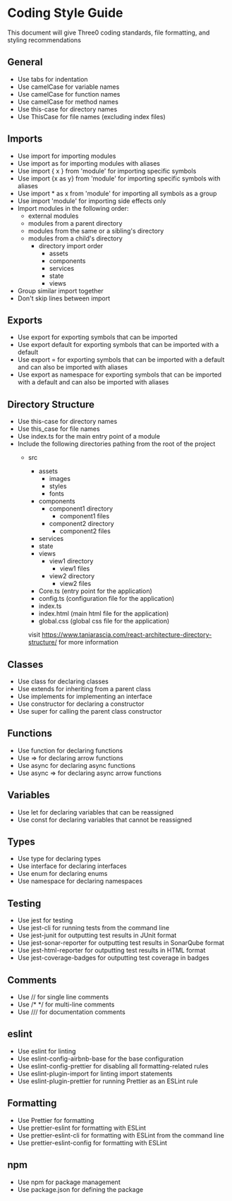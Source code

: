 Coding Style Guide
==================
This document will give Three0 coding standards, file formatting, and styling recommendations

## General
- Use tabs for indentation
- Use camelCase for variable names
- Use camelCase for function names
- Use camelCase for method names
- Use this-case for directory names
- Use ThisCase for file names (excluding index files)

## Imports
- Use import for importing modules
- Use import as for importing modules with aliases
- Use import { x } from 'module' for importing specific symbols
- Use import {x as y} from 'module' for importing specific symbols with aliases
- Use import * as x from 'module' for importing all symbols as a group
- Use import 'module' for importing side effects only
- Import modules in the following order:
  - external modules
  - modules from a parent directory
  - modules from the same or a sibling's directory
  - modules from a child's directory
    - directory import order
      - assets
      - components
      - services
      - state
      - views
- Group similar import together
- Don't skip lines between import

## Exports
- Use export for exporting symbols that can be imported
- Use export default for exporting symbols that can be imported with a default
- Use export = for exporting symbols that can be imported with a default and can also be imported with aliases
- Use export as namespace for exporting symbols that can be imported with a default and can also be imported with aliases

## Directory Structure
- Use this-case for directory names
- Use this_case for file names
- Use index.ts for the main entry point of a module
- Include the following directories pathing from the root of the project
  - src
    - assets
      - images
      - styles
      - fonts
    - components
      - component1 directory
        - component1 files
      - component2 directory
        - component2 files
    - services
    - state
    - views
      - view1 directory
        - view1 files
      - view2 directory
        - view2 files
    - Core.ts (entry point for the application)
    - config.ts (configuration file for the application)
    - index.ts 
    - index.html (main html file for the application)
    - global.css (global css file for the application)

    visit https://www.taniarascia.com/react-architecture-directory-structure/ for more information

## Classes
- Use class for declaring classes
- Use extends for inheriting from a parent class
- Use implements for implementing an interface
- Use constructor for declaring a constructor
- Use super for calling the parent class constructor

## Functions
- Use function for declaring functions
- Use => for declaring arrow functions
- Use async for declaring async functions
- Use async => for declaring async arrow functions

## Variables
- Use let for declaring variables that can be reassigned
- Use const for declaring variables that cannot be reassigned

## Types
- Use type for declaring types
- Use interface for declaring interfaces
- Use enum for declaring enums
- Use namespace for declaring namespaces

## Testing
- Use jest for testing
- Use jest-cli for running tests from the command line
- Use jest-junit for outputting test results in JUnit format
- Use jest-sonar-reporter for outputting test results in SonarQube format
- Use jest-html-reporter for outputting test results in HTML format
- Use jest-coverage-badges for outputting test coverage in badges
    
## Comments
- Use // for single line comments
- Use /* */ for multi-line comments
- Use /// for documentation comments

## eslint
- Use eslint for linting
- Use eslint-config-airbnb-base for the base configuration
- Use eslint-config-prettier for disabling all formatting-related rules
- Use eslint-plugin-import for linting import statements
- Use eslint-plugin-prettier for running Prettier as an ESLint rule

## Formatting
- Use Prettier for formatting
- Use prettier-eslint for formatting with ESLint
- Use prettier-eslint-cli for formatting with ESLint from the command line
- Use prettier-eslint-config for formatting with ESLint

## npm
- Use npm for package management
- Use package.json for defining the package   

